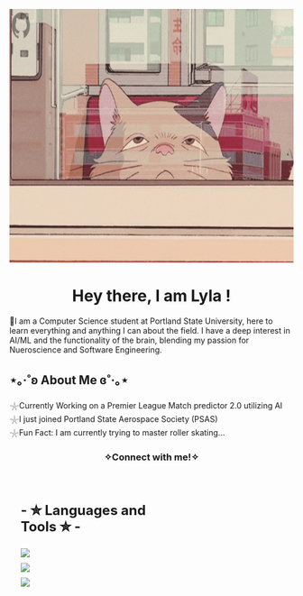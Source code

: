 <!-- MasterHead -->
<p align="center">
    <img src="https://github.com/lylashukur/lylashukur/blob/main/Full%20time%20coder...%20part-time%20hobby%20hoarder!.gif" alt="GitHub Banner" style="width:950px; height:450px; justify-content: contain"/>
</p>

<h1 align="center"> Hey there, I am Lyla !</h1>


<p> 🌱I am a Computer Science student at Portland State University, here to learn everything and anything I can about the field. I have a deep interest in AI/ML and the functionality of the brain, blending my passion for Nueroscience and Software Engineering.</p>

<h2>⋆｡‧˚ʚ About Me ɞ˚‧｡⋆</h2>

<p>𓇼Currently Working on a Premier League Match predictor 2.0 utilizing AI <br/>
    𓇼I just joined Portland State Aerospace Society (PSAS) <br/>
    𓇼Fun Fact: I am currently trying to master roller skating... <br/></p>
 <h3 style="text-align: center; right: 300px;"> ✧Connect with me!✧</h3>


<div style="display: flex; align-items: center; justify-content: space-between; width: 100%; padding: 20px;">

 <div style="max-width: 50%;">
            <h3 style="text-align: left; font-size: 24px; font-weight: bold;">  
                - ✮ Languages and Tools ✮ -
                </h3>
            <div style="display: flex; flex-direction: column; gap: 10px;">
                <div style="display: flex; gap: 10px;">
                    <img src="https://skillicons.dev/icons?i=git,cpp,discord,github,gitlab,sklearn"/>
                </div>
                <div style="display: flex; gap: 10px;">
                    <img src="https://skillicons.dev/icons?i=vim,postgres,py,linux"/>
                    </div>
                <div style="display: flex; gap: 10px;">
                    <img src="https://skillicons.dev/icons?i=html,vscode,blender,postgres,latex,css"/>
                </div>
            </div>
     </div>
</div>




